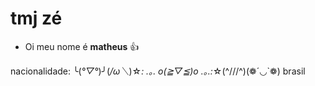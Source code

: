 <h1> tmj zé</h1>

- Oi meu nome é <b>matheus</b> 👍







nacionalidade: ╰(*°▽°*)╯(*/ω＼*)☆*: .｡. o(≧▽≦)o .｡.:*☆(^///^)(❁´◡`❁) brasil
